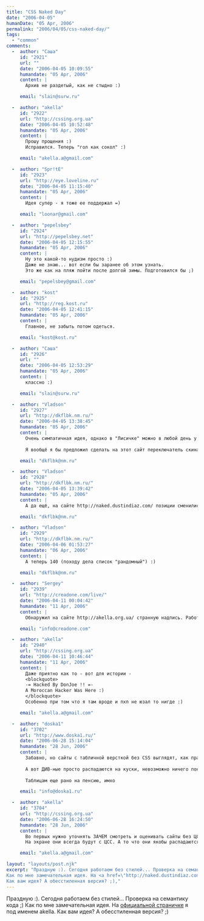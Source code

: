 ```yaml
---
title: "CSS Naked Day"
date: "2006-04-05"
humanDate: "05 Apr, 2006"
permalink: "2006/04/05/css-naked-day/"
tags: 
  - "common"
comments: 
  -  author: "Саша"
     id: "2921"
     url: ""
     date: "2006-04-05 10:09:55"
     humandate: "05 Apr, 2006"
     content: | 
       Архив не раздетый, как не стыдно :)

     email: "slain@surw.ru"

  -  author: "akella"
     id: "2922"
     url: "http://cssing.org.ua"
     date: "2006-04-05 10:52:48"
     humandate: "05 Apr, 2006"
     content: | 
       Прошу прощения :)
       Исправился. Теперь "гол как сокол" :)

     email: "akella.a@gmail.com"

  -  author: "Spr!tE"
     id: "2923"
     url: "http://eye.loveline.ru"
     date: "2006-04-05 11:15:40"
     humandate: "05 Apr, 2006"
     content: | 
       Идея супер - я тоже ее поддержал =)

     email: "loonar@gmail.com"

  -  author: "pepelsbey"
     id: "2924"
     url: "http://pepelsbey.net"
     date: "2006-04-05 12:15:55"
     humandate: "05 Apr, 2006"
     content: | 
       Ну это какой-то нудизм просто :)
       Даже не знаю... вот если бы заранее об этом узнать.
       Это же как на пляж пойти после долгой зимы. Подготовился бы ;)

     email: "pepelsbey@gmail.com"

  -  author: "kost"
     id: "2925"
     url: "http://reg.kost.ru"
     date: "2006-04-05 12:41:15"
     humandate: "05 Apr, 2006"
     content: | 
       Главное, не забыть потом одеться.

     email: "kost@kost.ru"

  -  author: "Саша"
     id: "2926"
     url: ""
     date: "2006-04-05 12:53:29"
     humandate: "05 Apr, 2006"
     content: | 
       классно :)

     email: "slain@surw.ru"

  -  author: "Vladson"
     id: "2927"
     url: "http://dkflbk.nm.ru/"
     date: "2006-04-05 13:38:45"
     humandate: "05 Apr, 2006"
     content: | 
       Очень симпатичная идея, однако в "Лисичке" можно в любой день у любого сайта CSS выключить...
       
       Я вообщё я бы предложил сделать на этот сайт переключатель скина как на http://www.exclipy.com/ было бы прикольно...

     email: "dkflbk@nm.ru"

  -  author: "Vladson"
     id: "2928"
     url: "http://dkflbk.nm.ru/"
     date: "2006-04-05 13:39:42"
     humandate: "05 Apr, 2006"
     content: | 
       А да ещё, на сайте http://naked.dustindiaz.com/ позиции сменились, этот сайт уже на 125-м месте

     email: "dkflbk@nm.ru"

  -  author: "Vladson"
     id: "2929"
     url: "http://dkflbk.nm.ru/"
     date: "2006-04-06 01:53:27"
     humandate: "06 Apr, 2006"
     content: | 
       А теперь 140 (походу дела список "рандомный") :)

     email: "dkflbk@nm.ru"

  -  author: "Sergey"
     id: "2939"
     url: "http://creadone.com/live/"
     date: "2006-04-11 00:04:42"
     humandate: "11 Apr, 2006"
     content: | 
       Обнаружил на сайте http://akella.org.ua/ странную надпись. Работодатели не поймут :)

     email: "info@creadone.com"

  -  author: "akella"
     id: "2940"
     url: "http://cssing.org.ua"
     date: "2006-04-11 10:46:44"
     humandate: "11 Apr, 2006"
     content: | 
       Даже приятно как то - вот для истории - 
       <blockquote>
       -= Hacked By DonJoe !! =-
       A Moroccan Hacker Was Here :)
       </blockquote>
       Особенно при том что я там вроде и пхп не юзал то нигде :)

     email: "akella.a@gmail.com"

  -  author: "doska1"
     id: "3702"
     url: "http://www.doska1.ru/"
     date: "2006-06-28 15:14:04"
     humandate: "28 Jun, 2006"
     content: | 
       Забавно, но сайты с табличной версткой без CSS выглядят, как правило, вполне сносно. 
       
       А вот ДИВ-ные просто распадаются на куски, невозможно ничего понять. Правая колонка уходит вниз и т.п.
       
       Таблицам еще рано на пенсию, имхо

     email: "info@doska1.ru"

  -  author: "akella"
     id: "3704"
     url: "http://cssing.org.ua"
     date: "2006-06-28 16:24:50"
     humandate: "28 Jun, 2006"
     content: | 
       Во первых нужно уточнять ЗАЧЕМ смотреть и оценивать сайты без ЦСС?
       На экране они всегда будут с ЦСС. А то что они якобы распадаются на куски лично мне нравится гораздо больше - порой текст удобнее читать без стилей чем зажатый в узких колонках какой нибудь таблицы. Вы ставите ЦСС в укор одно из его главных достоинств :). Ваш выбор...

     email: "akella.a@gmail.com"

layout: "layouts/post.njk"
excerpt: "Праздную :). Сегодня работаем без стилей... Проверка на семантику кода ;)
Как по мне замечательная идея. На <a href=\"http://naked.dustindiaz.com/\">официальной страничке</a> я под именем akella.
Как вам идея? А обесстиленная версия? ;),"
---
```


Праздную :). Сегодня работаем без стилей... Проверка на семантику кода ;)
Как по мне замечательная идея. На <a href="http://naked.dustindiaz.com/">официальной страничке</a> я под именем akella.
Как вам идея? А обесстиленная версия? ;)
